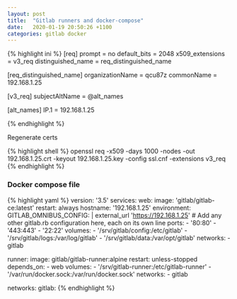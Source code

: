```yaml
---
layout: post
title:  "Gitlab runners and docker-compose"
date:   2020-01-19 20:50:26 +1100
categories: gitlab docker
---
```


{% highlight ini %}
[req]
prompt             = no
default_bits       = 2048
x509_extensions    = v3_req
distinguished_name = req_distinguished_name

[req_distinguished_name]
organizationName        = qcu87z
commonName              = 192.168.1.25

[v3_req]
subjectAltName = @alt_names

[alt_names]
IP.1 = 192.168.1.25

{% endhighlight %}


Regenerate certs

{% highlight shell %}
  openssl req -x509 -days 1000 -nodes -out 192.168.1.25.crt -keyout 192.168.1.25.key -config ssl.cnf -extensions v3_req
{% endhighlight %}

### Docker compose file

{% highlight yaml %}
version: '3.5'
services:
  web:
    image: 'gitlab/gitlab-ce:latest'
    restart: always
    hostname: '192.168.1.25'
    environment:
      GITLAB_OMNIBUS_CONFIG: |
        external_url 'https://192.168.1.25'
        # Add any other gitlab.rb configuration here, each on its own line
    ports:
      - '80:80'
      - '443:443'
      - '22:22'
    volumes:
      - '/srv/gitlab/config:/etc/gitlab'
      - '/srv/gitlab/logs:/var/log/gitlab'
      - '/srv/gitlab/data:/var/opt/gitlab'
    networks:
      - gitlab

  runner:
    image: gitlab/gitlab-runner:alpine
    restart: unless-stopped
    depends_on:
      - web
    volumes:
      - '/srv/gitlab-runner:/etc/gitlab-runner'
      - '/var/run/docker.sock:/var/run/docker.sock'
    networks:
      - gitlab

networks:
  gitlab:
{% endhighlight %}